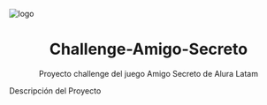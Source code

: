 ![logo](https://www.startpage.com/av/proxy-image?piurl=https%3A%2F%2Ftse3.mm.bing.net%2Fth%3Fid%3DOIP.oy5Xp_rtparS0MAG9uSogQHaIC%26pid%3DApi&sp=1738788883T3816529b6de92e8c12a5050adf3ba78f318faeed2153b20acfbda668d00f1912)

<h1 align="center"> Challenge-Amigo-Secreto </h1>

<p  align="center"> Proyecto challenge del juego Amigo Secreto de  Alura Latam</p>



<p1  align="center">Descripción del Proyecto</p>
